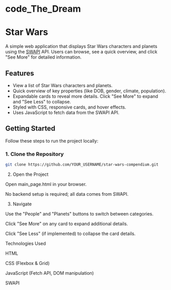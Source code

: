 # code_The_Dream

# Star Wars

A simple web application that displays Star Wars characters and planets using the [SWAPI](https://www.swapi.tech/) API. Users can browse, see a quick overview, and click "See More" for detailed information.

## Features

- View a list of Star Wars characters and planets.
- Quick overview of key properties (like DOB, gender, climate, population).
- Expandable cards to reveal more details. Click "See More" to expand and "See Less" to collapse.
- Styled with CSS, responsive cards, and hover effects.
- Uses JavaScript to fetch data from the SWAPI API.

## Getting Started

Follow these steps to run the project locally:

### 1. Clone the Repository

```bash
git clone https://github.com/YOUR_USERNAME/star-wars-compendium.git
```

2. Open the Project

Open main_page.html in your browser.

No backend setup is required; all data comes from SWAPI.

3. Navigate

Use the "People" and "Planets" buttons to switch between categories.

Click "See More" on any card to expand additional details.

Click "See Less" (if implemented) to collapse the card details.

Technologies Used

HTML

CSS (Flexbox & Grid)

JavaScript (Fetch API, DOM manipulation)

SWAPI
